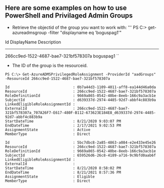 ## Here are some examples on how to use PowerShell and Privilaged Admin Groups

* Retrieve the objectid of the group you want to work with:
'''
PS C:\> get-azureadmsgroup -filter "displayname eq 'boguspag1'"

Id                                   DisplayName Description
--                                   ----------- -----------
266cc9ed-1522-4687-bae7-321bf578307a boguspag1 
``

* The ID of the group is the resourceid.
```
PS C:\> Get-AzureADMSPrivilegedRoleAssignment -ProviderId "aadGroups" -ResourceId 266cc9ed-1522-4687-bae7-321bf578307a

Id                             : 0b7a44d3-1109-4011-aff8-ea144d46a0da
ResourceId                     : 266cc9ed-1522-4687-bae7-321bf578307a
RoleDefinitionId               : 9669a865-0542-40be-8eeb-166c9a3acb1e
SubjectId                      : d639337d-2974-4485-92d7-abbf4c883b9a
LinkedEligibleRoleAssignmentId : 
ExternalId                     : 266cc9ed-1522-4687-bae7-321bf578307a_707A26F7-E617-480F-B112-673623E184E8_d639337d-2974-4485-92d7-abbf4c883b9a
StartDateTime                  : 8/21/2020 9:03:07 PM
EndDateTime                    : 2/17/2021 9:02:53 PM
AssignmentState                : Active
MemberType                     : Direct

Id                             : 5bc7dbc8-2a85-4863-a084-e2e433e45e26
ResourceId                     : 266cc9ed-1522-4687-bae7-321bf578307a
RoleDefinitionId               : 9669a865-0542-40be-8eeb-166c9a3acb1e
SubjectId                      : 659526d6-26c8-4189-a716-9c9bfd0aab6f
LinkedEligibleRoleAssignmentId : 
ExternalId                     : 
StartDateTime                  : 8/21/2020 8:58:02 PM
EndDateTime                    : 8/21/2021 8:57:36 PM
AssignmentState                : Eligible
MemberType                     : Direct
```
